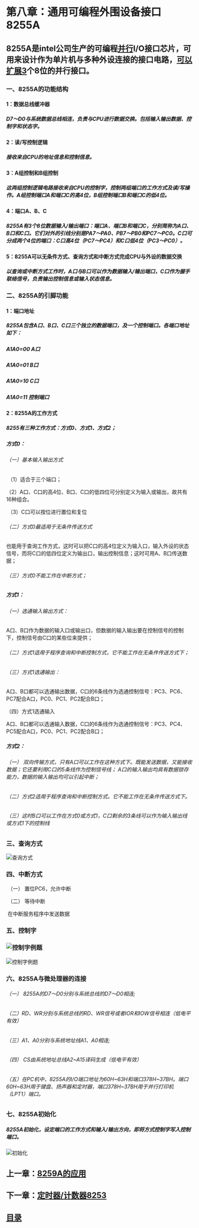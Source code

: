 # 第八章：通用可编程外围设备接口8255A

## 8255A是intel公司生产的可编程<u>并行</u>I/O接口芯片，可用来设计作为单片机与多种外设连接的接口电路，<u>可以扩展3</u>个8位的并行接口。

### 一、8255A的功能结构

#### 1：数据总线缓冲器

#####        D7～D0与系统数据总线相连，负责与CPU进行数据交换。包括输入输出数据、控制字和状态字。

#### 2：读/写控制逻辑

#####        接收来自CPU的地址信息和控制信息。

#### 3：A组控制和B组控制

#####       这两组控制逻辑电路接收来自CPU的控制字，控制两组端口的工作方式及读/写操作。A组控制端口A和端口C的高4位，B组控制端口B和端口C的低4位。

#### 4：端口A、B、C

#####        8255A有3个8位数据输入/输出端口：端口A、端口B和端口C，分别简称为A口、B口和C口。它们对外的引线分别是PA7～PA0、PB7～PB0和PC7～PC0。C口可分成两个4位的端口：C口高4位（PC7～PC4）和C口低4位（PC3～PC0）。

#### 5：8255A可以无条件方式、查询方式和中断方式完成CPU与外设的数据交换

#####         以查询或中断方式工作时，A口与B口可以作为数据输入/输出端口，C口作为握手联络信号，负责输出控制信息或输入状态信息。

### 二、8255A的引脚功能

#### 1：端口地址

#####   8255A包含A口、B口、C口三个独立的数据端口，及一个控制端口。各端口地址如下：

#####             A1A0=00      A口

#####             A1A0=01      B口

#####             A1A0=10      C口

#####             A1A0=11  控制端口

#### 2：8255A的工作方式

#####        8255有三种工作方式：方式0、方式1、方式2；

#####         方式0：

######           （一）基本输入输出方式

​                 （1）适合于三个端口；

​				   （2）A口、C口的高4位、B口、C口的低四位可分别定义为输入或输出，故共有16种组合。

​                 （3）C口可以按位进行置位和复位

######           （二）方式0最适用于无条件传送方式

​                   也能用于查询工作方式，这时可以把C口的高4位定义为输入口，输入外设的状态信号，而将C口的低四位定义为输出口，输出控制信息；这时可用A、B口传送数据；

######           （三）方式0不能工作在中断方式；

#####      方式1：   

######         （一）选通输入输出方式：

​              A口、B口作为数据的输入口或输出口，但数据的输入输出要在控制信号的控制下，控制信号由C口的某些位来提供；

######         （二）方式1适用于程序查询和中断控制方式，它不能工作在无条件传送方式下；

######         （三）方式1选通输出：

​               A口、B口都可以选通输出数据，C口的6条线作为选通控制信号：PC3、PC6、PC7配合A口，PC0、PC1、PC2配合B口；

（四）方式1选通输入

​                 A口、B口都可以选通输入数据，C口的6条线作为选通控制信号：PC3、PC4、PC5配合A口，PC0、PC1、PC2配合B口；

#####     方式2：

######        （一） 双向传输方式，只有A口可以工作在这种方式下。既能发送数据，又能接收数据；它还要利用C口的5条线作为控制信号线； A口的输入输出均具有数据锁存能力，数据的输入输出均可以引起中断；

######        （二）方式2适用于程序查询和中断控制方式。它不能工作在无条件传送方式下。

######        （三）这时B口可以工作在方式0或方式1，C口剩余的3条线可以作为输入输出线或方式1下的控制线

### 三、**查询方式**

![查询方式](http://m.qpic.cn/psc?/V13qV41h2syAL4/zfrllz9Q9AzvUwq**DIV0wBfyI491*Xb*hJUx7R8gZEZYAk*cxOPGkZLzKZfSbLAlBFxR*X3YcfEPLi1Pdj49g!!/mnull&bo=xAHEAAAAAAADByM!&rf=photolist&t=5)

### 四、**中断方式**

​        （一） 置位PC6，允许中断

​        （二） 等待中断

​        在中断服务程序中发送数据

### 五、控制字

### ![控制字例题](http://m.qpic.cn/psc?/V13qV41h2syAL4/evyMJ*ZwKmN7EwaKYDZ0cLZA5GATNf1KYATViTkUg7T4efaUMGoZUKuxn2DmiTzNpVXkMm0cRc1WuN5fGvd5dNMtSJYtDXoacCHervHZRag!/b&bo=tAOJAgAAAAADFw4!&rf=viewer_4)
![控制字例题](http://m.qpic.cn/psc?/V13qV41h2syAL4/evyMJ*ZwKmN7EwaKYDZ0cMEHlF7*N3ShvAyByy5KPDmAnaQV.1tGd8Ay5epn7oJN7EFZNJOLZzMpaYCOHyuZqme3K591w.NlvUwrTB4ECg8!/b&bo=uAOzAgAAAAADFzg!&rf=viewer_4)

### 六、8255A与微处理器的连接

######         （一） 8255A的D7～D0分别与系统总线的D7～D0相连;

######         （二）RD、WR分别与系统总线的RD、WR信号或者IOR和IOW信号相连（低电平有效）

######         （三）A1、A0分别与系统地址线A1、A0相连;

######         （四） CS由系统地址总线A2~A15译码生成（低电平有效）

######         （五）在PC机中，8255A的I/O端口地址为60H~63H和端口378H~37BH。端口60H~63H用于键盘、扬声器和定时器，端口378H~37BH用于并行打印机（LPT1）端口。

### 七、8255A初始化

#####       8255A初始化，设定端口的工作方式和输入/输出方向，即将方式控制字写入控制端口。

![初始化](http://m.qpic.cn/psc?/V13qV41h2syAL4/zfrllz9Q9AzvUwq**DIV0xNeGxPKFxii9U*ZMkRjI7EfX2bi*fuTgqeNT.iISYHjmBJentg7zsRfz7QnkEWH6g!!/mnull&bo=kwGSAAAAAAADByI!&rf=photolist&t=5)

## 上一章：[8259A的应用](https://github.com/youmingsama/Microcomputer-principle-and-interface-technology/blob/master/ch7/8295A%20Claim.md)

## 下一章：[定时器/计数器8253](https://github.com/youmingsama/Microcomputer-principle-and-interface-technology/blob/master/ch9/ch9-1.md)

## [目录](https://github.com/youmingsama/Microcomputer-principle-and-interface-technology/blob/master/catalog/catalog.md)


